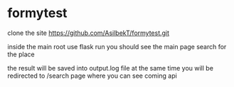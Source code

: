 # formytest

clone the site https://github.com/AsilbekT/formytest.git

inside the main root use flask run 
you should see the main page
search for the place 

the result will be saved into output.log file
at the same time you will be redirected to /search page where you can see coming api 
